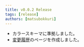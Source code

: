 ```yaml
---
title: v0.0.2 Release
tags: [release]
authors: [matsubokkuri]
---
```


<!-- truncate -->

- カラースキーマに準拠しました。
- [変更履歴](/blog)のページを作成しました。

